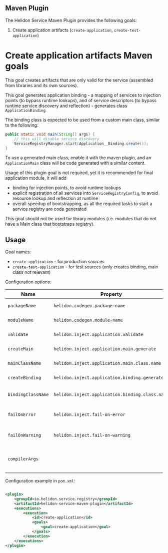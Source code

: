 Maven Plugin
---

The Helidon Service Maven Plugin provides the following goals:

1. Create application artifacts (`create-application`, `create-test-application`)

# Create application artifacts Maven goals

This goal creates artifacts that are only valid for the service (assembled from libraries and its own sources).

This goal generates application binding - a mapping of services to injection points (to bypass runtime lookups), and of service
descriptors (to bypass runtime service discovery and reflection) - generates class `ApplicationBinding`

The binding class is expected to be used from a custom main class, similar to the following:

```java
public static void main(String[] args) {
    // this will disable service discovery
    ServiceRegistryManager.start(Application__Binding.create());
}
```

To use a generated main class, enable it with the maven plugin, and an `ApplicationMain` class will be code generated with
a similar content.

Usage of this plugin goal is not required, yet it is recommended for final application module, it will add

- binding for injection points, to avoid runtime lookups
- explicit registration of all services into `ServiceRegistryConfig`, to avoid resource lookup and reflection at runtime
- overall speedup of bootstrapping, as all the required tasks to start a service registry are code generated

This goal should not be used for library modules (i.e. modules that do not have a Main class that bootstraps registry).

## Usage

Goal names:

- `create-application` - for production sources
- `create-test-application` - for test sources (only creates binding, main class not relevant)

Configuration options:

| Name               | Property                                        | Default              | Description                                                                     |
|--------------------|-------------------------------------------------|----------------------|---------------------------------------------------------------------------------|
| `packageName`      | `helidon.codegen.package-name`                  | Inferred from module | Package to put the generated classes in                                         |
| `moduleName`       | `helidon.codegen.module-name`                   | Inferred from module | Name of the JPMS module                                                         |
| `validate`         | `helidon.inject.application.validate`           | `true`               | Whether to validate application                                                 |
| `createMain`       | `helidon.inject.application.main.generate`      | `true`               | Whether to create application Main class                                        |
| `mainClassName`    | `helidon.inject.application.main.class.name`    | `ApplicationMain`    | Name of the generated Main class                                                |
| `createBinding`    | `helidon.inject.application.binding.generate`   | `true`               | Whether to create application binding                                           |
| `bindingClassName` | `helidon.inject.application.binding.class.name` | `ApplicationBinding` | Name of the generated binding class, for test, it is `TestApplication__Binding` |
| `failOnError`      | `helidon.inject.fail-on-error`                  | `true`               | Whether to fail when the plugin encounters an error                             |
| `failOnWarning`    | `helidon.inject.fail-on-warning`                | `false`              | Whether to fail when the plugin encounters a warning                            |
| `compilerArgs`     |                                                 |                      | Arguments of the Java compiler (both classes are compiled by the plugin)        | 

Configuration example in `pom.xml`:

```xml

<plugin>
    <groupId>io.helidon.service.registry</groupId>
    <artifactId>helidon-service-maven-plugin</artifactId>
    <executions>
        <execution>
            <id>create-application</id>
            <goals>
                <goal>create-application</goal>
            </goals>
        </execution>
    </executions>
</plugin>
```
